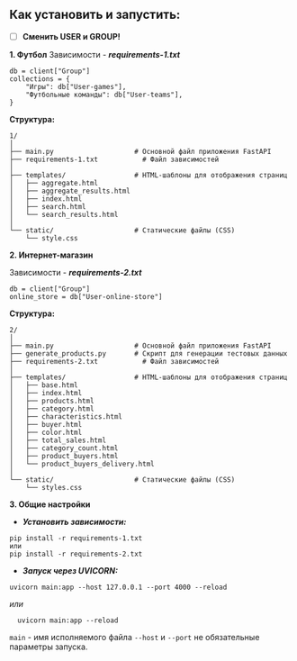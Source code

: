 ﻿## **Как установить и запустить:**

 - [ ] **Сменить USER и GROUP!**

**1. Футбол**
Зависимости - ***requirements-1.txt***
```
db = client["Group"]  
collections = {  
    "Игры": db["User-games"],  
    "Футбольные команды": db["User-teams"],  
}
```

**Структура:**
```
1/
│
├── main.py                    # Основной файл приложения FastAPI
├── requirements-1.txt           # Файл зависимостей
│
├── templates/                 # HTML-шаблоны для отображения страниц
│   ├── aggregate.html
│   ├── aggregate_results.html
│   ├── index.html
│   ├── search.html
│   └── search_results.html
│
└── static/                    # Статические файлы (CSS)
    └── style.css

```
**2. Интернет-магазин**

Зависимости - ***requirements-2.txt***
```
db = client["Group"]  
online_store = db["User-online-store"]
```
**Структура:**
```
2/
│
├── main.py                    # Основной файл приложения FastAPI
├── generate_products.py       # Скрипт для генерации тестовых данных
├── requirements-2.txt           # Файл зависимостей
│
├── templates/                 # HTML-шаблоны для отображения страниц
│   ├── base.html
│   ├── index.html
│   ├── products.html
│   ├── category.html
│   ├── characteristics.html
│   ├── buyer.html
│   ├── color.html
│   ├── total_sales.html
│   ├── category_count.html
│   ├── product_buyers.html
│   └── product_buyers_delivery.html
│
└── static/                    # Статические файлы (CSS)
    └── styles.css

```

**3. Общие настройки**

 - ***Установить зависимости:***
 ```
 pip install -r requirements-1.txt
 или
 pip install -r requirements-2.txt
 ```

 -  ***Запуск через UVICORN:*** 
```
uvicorn main:app --host 127.0.0.1 --port 4000 --reload 
```
 *или* 
 ```
   uvicorn main:app --reload
```
   
   `main` - имя исполняемого файла 
   `--host` и `--port` не обязательные параметры запуска.

